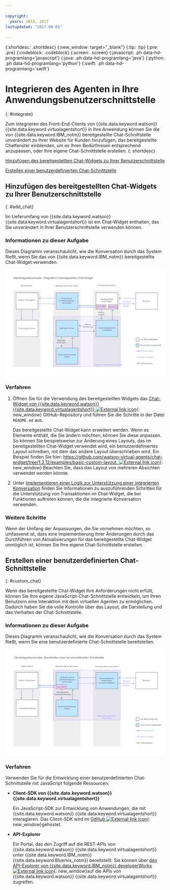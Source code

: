 ```yaml
---

copyright:
  years: 2015, 2017
lastupdated: "2017-08-01"

---
```


{:shortdesc: .shortdesc}
{:new_window: target="_blank"}
{:tip: .tip}
{:pre: .pre}
{:codeblock: .codeblock}
{:screen: .screen}
{:javascript: .ph data-hd-programlang='javascript'}
{:java: .ph data-hd-programlang='java'}
{:python: .ph data-hd-programlang='python'}
{:swift: .ph data-hd-programlang='swift'}

# Integrieren des Agenten in Ihre Anwendungsbenutzerschnittstelle
{: #integrate}

Zum Integrieren des Front-End-Clients von {{site.data.keyword.watson}} {{site.data.keyword.virtualagentshort}} in Ihre Anwendung können Sie die von {{site.data.keyword.IBM_notm}} bereitgestellte Chat-Schnittstelle unverändert zu Ihrer Website für Kunden hinzufügen, das bereitgestellte Chatfenster einblenden, um es Ihren Bedürfnissen entsprechend anzupassen, oder Ihre eigene Chat-Schnittstelle erstellen.
{: shortdesc}

[Hinzufügen des bereitgestellten Chat-Widgets zu Ihrer Benutzerschnittstelle](/docs/services/virtual-agent/integrate.html#add_chat)

[Erstellen einer benutzerdefinierten Chat-Schnittstelle](/docs/services/virtual-agent/integrate.html#custom_chat)

## Hinzufügen des bereitgestellten Chat-Widgets zu Ihrer Benutzerschnittstelle
{: #add_chat}

Im Lieferumfang von {{site.data.keyword.watson}} {{site.data.keyword.virtualagentshort}} ist ein Chat-Widget enthalten, das Sie unverändert in Ihrer Benutzerschnittstelle verwenden können.

### Informationen zu dieser Aufgabe

Dieses Diagramm veranschaulicht, wie die Konversation durch das System fließt, wenn Sie das von {{site.data.keyword.IBM_notm}} bereitgestellte Chat-Widget verwenden.

![Zeigt ein Standard-Setup an, in dem das bereitgestellte Chat-Widget verwendet wird.](images/builtin_chat_new.png)

### Verfahren

1. Öffnen Sie für die Verwendung des bereitgestellten Widgets das [Chat-Widget von {{site.data.keyword.watson}} {{site.data.keyword.virtualagentshort}} ![External link icon](../../icons/launch-glyph.svg "External link icon")](https://github.com/watson-virtual-agents/chat-widget){: new_window} GitHub-Repository und führen Sie die Schritte in der Datei `README.md` aus.

    Das bereitgestellte Chat-Widget kann erweitert werden. Wenn es Elemente enthält, die Sie ändern möchten, können Sie diese anpassen. So können Sie beispielsweise zur Änderung eines Layouts, das im bereitgestellten Chat-Widget verwendet wird, ein benutzerdefiniertes Layout schreiben, mit dem das andere Layout überschrieben wird. Ein Beispiel finden Sie hier: [https://github.com/watson-virtual-agents/chat-widget/tree/1.2.12/examples/basic-custom-layout. ![External link icon](../../icons/launch-glyph.svg "External link icon")](https://github.com/watson-virtual-agents/chat-widget/tree/1.2.12/examples/basic-custom-layout){: new_window} Beachten Sie, dass das Layout von mehreren Absichten verwendet werden könnte.

1. Unter [Implementieren einer Logik zur Unterstützung einer integrierten Konversation](/docs/services/virtual-agent/impl_intents.html#backend_transaction) finden Sie Informationen zu auszuführenden Schritten für die Unterstützung von Transaktionen im Chat-Widget, die bei Funktionen auftreten können, die die integrierte Konversation verwenden.

### Weitere Schritte

Wenn der Umfang der Anpassungen, die Sie vornehmen möchten, so umfassend ist, dass eine Implementierung Ihrer Änderungen durch das Durchführen von Aktualisierungen für das bereitgestellte Chat-Widget unmöglich ist, können Sie Ihre eigene Chat-Schnittstelle erstellen.

## Erstellen einer benutzerdefinierten Chat-Schnittstelle
{: #custom_chat}

Wenn das bereitgestellte Chat-Widget Ihre Anforderungen nicht erfüllt, können Sie Ihre eigene JavaScript-Chat-Schnittstelle entwickeln, um Ihren Benutzern eine Interaktion mit dem virtuellen Agenten zu ermöglichen. Dadurch haben Sie die volle Kontrolle über das Layout, die Darstellung und das Verhalten der Chat-Schnittstelle.

### Informationen zu dieser Aufgabe

Dieses Diagramm veranschaulicht, wie die Konversation durch das System fließt, wenn Sie eine benutzerdefinierte Chat-Schnittstelle bereitstellen.

![Zeigt das IBM Chat-Widget an, das gegen eine benutzerdefinierte Benutzerschnittstelle ausgetauscht wird.](images/custom_ui_new.png)

### Verfahren

Verwenden Sie für die Entwicklung einer benutzerdefinierten Chat-Schnittstelle mit JavaScript folgende Ressourcen:

- **Client-SDK von {{site.data.keyword.watson}} {{site.data.keyword.virtualagentshort}}**

    Ein JavaScript-SDK zur Entwicklung von Anwendungen, die mit {{site.data.keyword.watson}} {{site.data.keyword.virtualagentshort}} interagieren. Das Client-SDK wird im [GitHub ![External link icon](../../icons/launch-glyph.svg "External link icon")](https://github.com/watson-virtual-agents/client-sdk){: new_window}gehostet.

- **API-Explorer**

    Ein Portal, das den Zugriff auf die REST-APIs von {{site.data.keyword.watson}} {{site.data.keyword.virtualagentshort}} unter {{site.data.keyword.IBM_notm}} {{site.data.keyword.Bluemix_notm}} bereitstellt. Sie können über [den API-Explorer von {{site.data.keyword.IBM_notm}} developerWorks ![External link icon](../../icons/launch-glyph.svg "External link icon")](https://developer.ibm.com/api/view/id-339:title-Watson_Virtual_Agent){: new_window}auf die APIs von {{site.data.keyword.watson}} {{site.data.keyword.virtualagentshort}} zugreifen.

